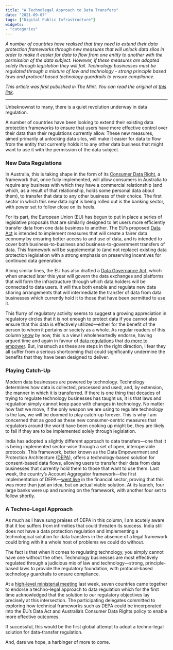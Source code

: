 ```yaml
---
title: "A Technolegal Approach to Data Transfers"
date: "2021-09-07"
tags: ["Digital Public Infrastructure"]
widgets: 
- "categories"
---
```


*A number of countries have realised that they need to extend their data protection frameworks through new measures that will unlock data silos in order to make it easier for data to flow from one entity to another with the permission of the data subject. However, if these measures are adopted solely through legislation they will fail. Technology businesses must be regulated through a mixture of law and technology - strong principle based laws and protocol based technology guardrails to ensure compliance.*
<!--more-->

*This article was first published in The Mint. You can read the original at [this link](https://www.livemint.com/opinion/columns/data-regulation-is-undergoing-a-significant-revolution-11630945477113.html).*

---

Unbeknownst to many, there is a quiet revolution underway in data regulation.

A number of countries have been looking to extend their existing data protection frameworks to ensure that users have more effective control over their data than their regulations currently allow. These new measures, aimed primarily at unlocking data silos, will make it easier for data to flow from the entity that currently holds it to any other data business that might want to use it with the permission of the data subject.

### New Data Regulations

In Australia, this is taking shape in the form of its [Consumer Data Right](https://treasury.gov.au/sites/default/files/2019-09/190904_cdr_booklet.pdf), a framework that, once fully implemented, will allow consumers in Australia to require any business with which they have a commercial relationship (and which, as a result of that relationship, holds some personal data about them), to transfer that data to any other business of their choice. The first sector in which this new data right is being rolled out is the banking sector, with power set to follow close on its heels.

For its part, the European Union (EU) has begun to put in place a series of legislative proposals that are similarly designed to let users more efficiently transfer data from one data business to another. The EU’s proposed [Data Act](https://digital-strategy.ec.europa.eu/en/consultations/public-consultation-data-act) is intended to implement measures that will create a fairer data economy by ensuring better access to and use of data, and is intended to cover both business-to-business and business-to-government transfers of data. This framework will be supplemental to (and not replace) existing data protection legislation with a strong emphasis on preserving incentives for continued data generation.

Along similar lines, the EU has also drafted a [Data Governance Act](https://wayback.archive-it.org/12090/20210728140407/https://eur-lex.europa.eu/legal-content/EN/TXT/?uri=CELEX:52020PC0767), which when enacted later this year will govern the data exchanges and platforms that will form the infrastructure through which data holders will be connected to data users. It will thus both enable and regulate new data sharing arrangements that will intermediate the transfer of data from data businesses which currently hold it to those that have been permitted to use it.

This flurry of regulatory activity seems to suggest a growing appreciation in regulatory circles that it is not enough to protect data if you cannot also ensure that this data is effectively utilized—either for the benefit of the person to whom it pertains or society as a whole. As regular readers of this column [know](/04/august/2021/encoding-privacy-principles/) by now, this is a view I wholeheartedly endorse, having argued time and again in favour of [data regulations](/28/march/2018/do-away-with-consent-to-strengthen-data-privacy/) that [do more to empower](/08/september/2020/consent-to-port/). But, inasmuch as these are steps in the right direction, I fear they all suffer from a serious shortcoming that could significantly undermine the benefits that they have been designed to deliver.

### Playing Catch-Up

Modern data businesses are powered by technology. Technology determines how data is collected, processed and used, and, by extension, the manner in which it is transferred. If there is one thing that decades of trying to regulate technology businesses has taught us, it is that laws and regulation simply cannot keep pace with changes in technology. No matter how fast we move, if the only weapon we are using to regulate technology is the law, we will be doomed to play catch-up forever. This is why I am concerned that as good as these new consumer-centric measures that regulators around the world have been cooking up might be, they are likely to fail if they are to be implemented solely through legislation.

India has adopted a slightly different approach to data transfers—one that it is being implemented sector-wise through a set of open, interoperable protocols. This framework, better known as the Data Empowerment and Protection Architecture ([DEPA](http://niti.gov.in/sites/default/files/2020-09/DEPA-Book_0.pdf)), offers a technology-based solution for consent-based data flows, allowing users to transfer their data from data businesses that currently hold them to those that want to use them. Last week, the country’s Account Aggregator framework—the first implementation of DEPA—[went live](https://sahamati.org.in/blog/account-aggregator-ecosystem-go-live/) in the financial sector, proving that this was more than just an idea, but an actual viable solution. At its launch, four large banks were up and running on the framework, with another four set to follow shortly.

### A Techno-Legal Approach

As much as I have sung praises of DEPA in this column, I am acutely aware that it too suffers from infirmities that could threaten its success. India still does not have a data protection regulation and implementing a technological solution for data transfers in the absence of a legal framework could bring with it a whole host of problems we could do without.

The fact is that when it comes to regulating technology, you simply cannot have one without the other. Technology businesses are most effectively regulated through a judicious mix of law and technology—strong, principle-based laws to provide the regulatory foundation, with protocol-based technology guardrails to ensure compliance.

At a [high-level ministerial meeting](https://pn.ispirt.in/virtual-meeting-on-data-empowerment-august-31-2021/) last week, seven countries came together to endorse a techno-legal approach to data regulation which for the first time acknowledged that the solution to our regulatory objectives lay precisely at this intersection. The participating delegates committed to exploring how technical frameworks such as DEPA could be incorporated into the EU’s Data Act and Australia’s Consumer Data Rights policy to enable more effective outcomes.

If successful, this would be the first global attempt to adopt a techno-legal solution for data-transfer regulation.

And, dare we hope, a harbinger of more to come.
